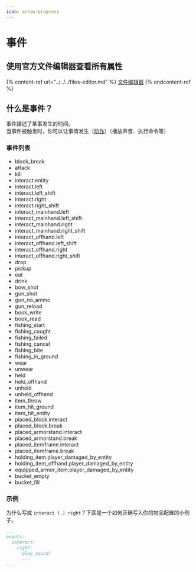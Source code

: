 ```yaml
---
icon: arrow-progress
---
```


# 事件

## 使用官方文件编辑器查看所有属性

{% content-ref url="../../../files-editor.md" %}
[文件编辑器](../../../files-editor.md)
{% endcontent-ref %}

## 什么是事件？

事件描述了某事发生的时间。\
当事件被触发时，你可以让事情发生（[动作](actions.md)）（播放声音、执行命令等）

### 事件列表

* block\_break
* attack
* kill
* interact.entity
* interact.left
* interact.left\_shift
* interact.right
* interact.right\_shift
* interact\_mainhand.left
* interact\_mainhand.left\_shift
* interact\_mainhand.right
* interact\_mainhand.right\_shift
* interact\_offhand.left
* interact\_offhand.left\_shift
* interact\_offhand.right
* interact\_offhand.right\_shift
* drop
* pickup
* eat
* drink
* bow\_shot
* gun\_shot
* gun\_no\_ammo
* gun\_reload
* book\_write
* book\_read
* fishing\_start
* fishing\_caught
* fishing\_failed
* fishing\_cancel
* fishing\_bite
* fishing\_in\_ground
* wear
* unwear
* held
* held\_offhand
* unheld
* unheld\_offhand
* item\_throw
* item\_hit\_ground
* item\_hit\_entity
* placed\_block.interact
* placed\_block.break
* placed\_armorstand.interact
* placed\_armorstand.break
* placed\_itemframe.interact
* placed\_itemframe.break
* holding\_item.player\_damaged\_by\_entity
* holding\_item\_offhand.player\_damaged\_by\_entity
* equipped\_armor\_item.player\_damaged\_by\_entity
* bucket\_empty
* bucket\_fill

### 示例

为什么写成 `interact (.) right`？下面是一个如何正确写入你的物品配置的小例子。
```yaml
...
events:
  interact:
    right:
      play_sound:
      ...
...
```

